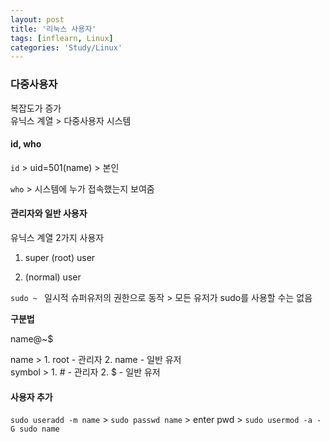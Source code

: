 ```yaml
---
layout: post
title: '리눅스 사용자'
tags: [inflearn, Linux]
categories: 'Study/Linux'
---
```


### 다중사용자

복잡도가 증가  
유닉스 계열 > 다중사용자 시스템



#### id, who

`id` > uid=501(name) > 본인

`who` > 시스템에 누가 접속했는지 보여줌



#### 관리자와 일반 사용자

유닉스 계열 2가지 사용자

1. super (root) user  

2. (normal) user 

`sudo ~ ` 일시적 슈퍼유저의 권한으로 동작  > 모든 유저가 sudo를 사용할 수는 없음 

**구분법**

name@~$

name > 1. root - 관리자 2. name - 일반 유저  
symbol > 1. # - 관리자 2. $ - 일반 유저



#### 사용자 추가

`sudo useradd -m name` > `sudo passwd name` > enter pwd > `sudo usermod -a -G sudo name`

